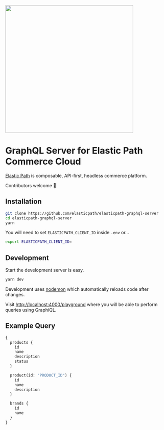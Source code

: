 <img src="https://www.elasticpath.com/themes/custom/bootstrap_sass/logo.svg" alt="" width="400" />

# GraphQL Server for Elastic Path Commerce Cloud 

[Elastic Path](https://www.elasticpath.com/) is composable, API-first, headless commerce platform.

Contributors welcome 👋

## Installation

```bash
git clone https://github.com/elasticpath/elasticpath-graphql-server
cd elasticpath-graphql-server
yarn
```

You will need to set `ELASTICPATH_CLIENT_ID` inside `.env` or...

```bash
export ELASTICPATH_CLIENT_ID=
```

## Development

Start the development server is easy.

```bash
yarn dev
```

Development uses [nodemon](https://github.com/remy/nodemon) which automatically reloads code after changes.

Visit [http://localhost:4000/playground](http://localhost:4000/playground) where you will be able to perform queries using GraphiQL.

## Example Query

```graphql
{
  products {
    id
    name
    description
    status
  }

  product(id: "PRODUCT_ID") {
    id
    name
    description
  }

  brands {
    id
    name
  }
}
```
